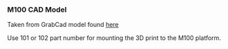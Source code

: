 ### M100 CAD Model
Taken from GrabCad model found [here](https://grabcad.com/library/dji-m100-matrice100-1/details?folder_id=5305554)

Use 101 or 102 part number for mounting the 3D print to the M100 platform.